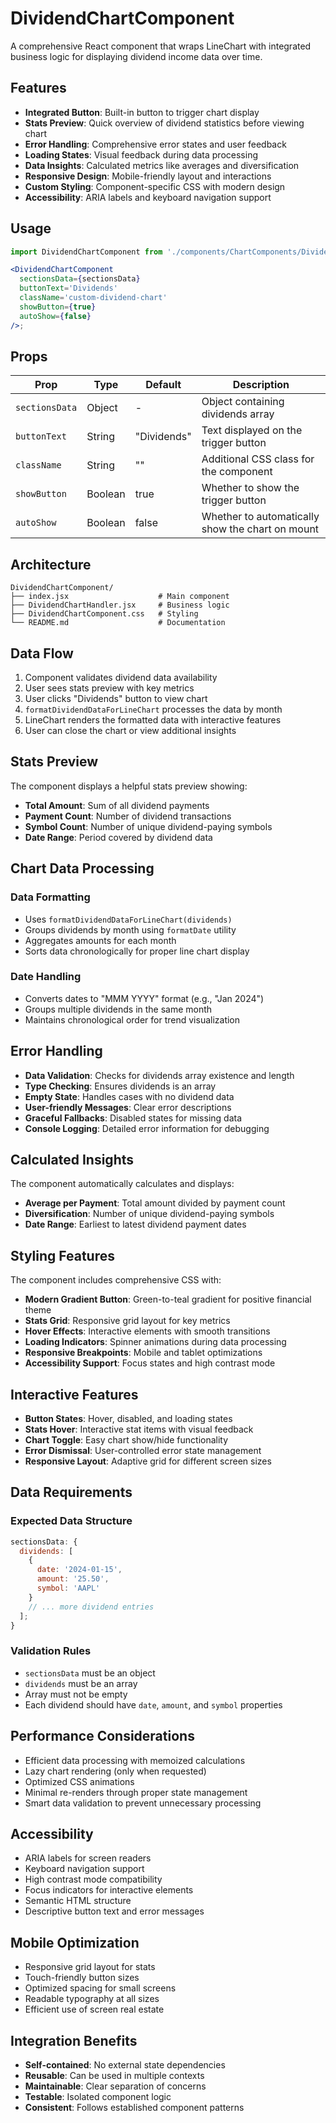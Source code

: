 # DividendChartComponent

A comprehensive React component that wraps LineChart with integrated business logic for displaying dividend income data over time.

## Features

- **Integrated Button**: Built-in button to trigger chart display
- **Stats Preview**: Quick overview of dividend statistics before viewing chart
- **Error Handling**: Comprehensive error states and user feedback
- **Loading States**: Visual feedback during data processing
- **Data Insights**: Calculated metrics like averages and diversification
- **Responsive Design**: Mobile-friendly layout and interactions
- **Custom Styling**: Component-specific CSS with modern design
- **Accessibility**: ARIA labels and keyboard navigation support

## Usage

```jsx
import DividendChartComponent from './components/ChartComponents/DividendChartComponent';

<DividendChartComponent
  sectionsData={sectionsData}
  buttonText='Dividends'
  className='custom-dividend-chart'
  showButton={true}
  autoShow={false}
/>;
```

## Props

| Prop           | Type    | Default     | Description                                      |
| -------------- | ------- | ----------- | ------------------------------------------------ |
| `sectionsData` | Object  | -           | Object containing dividends array                |
| `buttonText`   | String  | "Dividends" | Text displayed on the trigger button             |
| `className`    | String  | ""          | Additional CSS class for the component           |
| `showButton`   | Boolean | true        | Whether to show the trigger button               |
| `autoShow`     | Boolean | false       | Whether to automatically show the chart on mount |

## Architecture

```
DividendChartComponent/
├── index.jsx                    # Main component
├── DividendChartHandler.jsx     # Business logic
├── DividendChartComponent.css   # Styling
└── README.md                    # Documentation
```

## Data Flow

1. Component validates dividend data availability
2. User sees stats preview with key metrics
3. User clicks "Dividends" button to view chart
4. `formatDividendDataForLineChart` processes the data by month
5. LineChart renders the formatted data with interactive features
6. User can close the chart or view additional insights

## Stats Preview

The component displays a helpful stats preview showing:

- **Total Amount**: Sum of all dividend payments
- **Payment Count**: Number of dividend transactions
- **Symbol Count**: Number of unique dividend-paying symbols
- **Date Range**: Period covered by dividend data

## Chart Data Processing

### Data Formatting

- Uses `formatDividendDataForLineChart(dividends)`
- Groups dividends by month using `formatDate` utility
- Aggregates amounts for each month
- Sorts data chronologically for proper line chart display

### Date Handling

- Converts dates to "MMM YYYY" format (e.g., "Jan 2024")
- Groups multiple dividends in the same month
- Maintains chronological order for trend visualization

## Error Handling

- **Data Validation**: Checks for dividends array existence and length
- **Type Checking**: Ensures dividends is an array
- **Empty State**: Handles cases with no dividend data
- **User-friendly Messages**: Clear error descriptions
- **Graceful Fallbacks**: Disabled states for missing data
- **Console Logging**: Detailed error information for debugging

## Calculated Insights

The component automatically calculates and displays:

- **Average per Payment**: Total amount divided by payment count
- **Diversification**: Number of unique dividend-paying symbols
- **Date Range**: Earliest to latest dividend payment dates

## Styling Features

The component includes comprehensive CSS with:

- **Modern Gradient Button**: Green-to-teal gradient for positive financial theme
- **Stats Grid**: Responsive grid layout for key metrics
- **Hover Effects**: Interactive elements with smooth transitions
- **Loading Indicators**: Spinner animations during data processing
- **Responsive Breakpoints**: Mobile and tablet optimizations
- **Accessibility Support**: Focus states and high contrast mode

## Interactive Features

- **Button States**: Hover, disabled, and loading states
- **Stats Hover**: Interactive stat items with visual feedback
- **Chart Toggle**: Easy chart show/hide functionality
- **Error Dismissal**: User-controlled error state management
- **Responsive Layout**: Adaptive grid for different screen sizes

## Data Requirements

### Expected Data Structure

```javascript
sectionsData: {
  dividends: [
    {
      date: '2024-01-15',
      amount: '25.50',
      symbol: 'AAPL'
    }
    // ... more dividend entries
  ];
}
```

### Validation Rules

- `sectionsData` must be an object
- `dividends` must be an array
- Array must not be empty
- Each dividend should have `date`, `amount`, and `symbol` properties

## Performance Considerations

- Efficient data processing with memoized calculations
- Lazy chart rendering (only when requested)
- Optimized CSS animations
- Minimal re-renders through proper state management
- Smart data validation to prevent unnecessary processing

## Accessibility

- ARIA labels for screen readers
- Keyboard navigation support
- High contrast mode compatibility
- Focus indicators for interactive elements
- Semantic HTML structure
- Descriptive button text and error messages

## Mobile Optimization

- Responsive grid layout for stats
- Touch-friendly button sizes
- Optimized spacing for small screens
- Readable typography at all sizes
- Efficient use of screen real estate

## Integration Benefits

- **Self-contained**: No external state dependencies
- **Reusable**: Can be used in multiple contexts
- **Maintainable**: Clear separation of concerns
- **Testable**: Isolated component logic
- **Consistent**: Follows established component patterns
